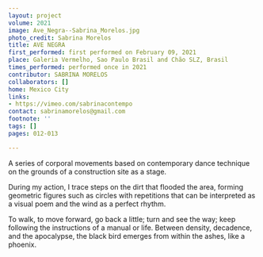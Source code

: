 ```yaml
---
layout: project
volume: 2021
image: Ave_Negra--Sabrina_Morelos.jpg
photo_credit: Sabrina Morelos
title: AVE NEGRA
first_performed: first performed on February 09, 2021
place: Galeria Vermelho, Sao Paulo Brasil and Chão SLZ, Brasil
times_performed: performed once in 2021
contributor: SABRINA MORELOS
collaborators: []
home: Mexico City
links:
- https://vimeo.com/sabrinacontempo
contact: sabrinamorelos@gmail.com
footnote: ''
tags: []
pages: 012-013

---
```


A series of corporal movements based on contemporary dance technique on the grounds of a construction site as a stage.

During my action, I trace steps on the dirt that flooded the area, forming geometric figures such as circles with repetitions that can be interpreted as a visual poem and the wind as a perfect rhythm.

To walk, to move forward, go back a little; turn and see the way; keep following the instructions of a manual or life. Between density, decadence, and the apocalypse, the black bird emerges from within the ashes, like a phoenix.
